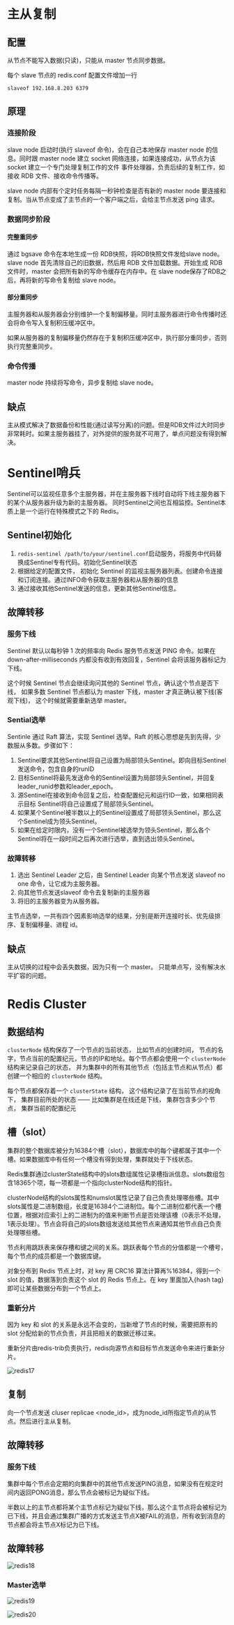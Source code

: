 # 主从复制

## 配置

从节点不能写入数据(只读)，只能从 master 节点同步数据。

每个 slave 节点的 redis.conf 配置文件增加一行

`slaveof 192.168.8.203 6379`

## 原理

### 连接阶段

slave node 启动时(执行 slaveof 命令)，会在自己本地保存 master node 的信息。同时跟 master node 建立 socket 网络连接，如果连接成功，从节点为该 socket 建立一个专门处理复制工作的文件 事件处理器，负责后续的复制工作，如接收 RDB 文件、接收命令传播等。

slave node 内部有个定时任务每隔一秒钟检查是否有新的 master node 要连接和复制。当从节点变成了主节点的一个客户端之后，会给主节点发送 ping 请求。

### 数据同步阶段

#### 完整重同步

通过 bgsave 命令在本地生成一份 RDB快照，将RDB快照文件发给slave node。 slave node 首先清除自己的旧数据，然后用 RDB 文件加载数据。开始生成 RDB 文件时，master 会把所有新的写命令缓存在内存中。在 slave node保存了RDB之后，再将新的写命令复制给 slave node。

#### 部分重同步

主服务器和从服务器会分别维护一个复制偏移量。同时主服务器进行命令传播时还会将命令写入复制积压缓冲区中。

如果从服务器的复制偏移量仍然存在于复制积压缓冲区中，执行部分重同步，否则执行完整重同步。

### 命令传播

master node 持续将写命令，异步复制给 slave node。

## 缺点

主从模式解决了数据备份和性能(通过读写分离)的问题。但是RDB文件过大时同步非常耗时。如果主服务器挂了，对外提供的服务就不可用了，单点问题没有得到解决。

# Sentinel哨兵

Sentinel可以监视任意多个主服务器，并在主服务器下线时自动将下线主服务器下的某个从服务器升级为新的主服务器。 同时Sentinel之间也互相监控。Sentinel本质上是一个运行在特殊模式之下的 Redis。

## Sentinel初始化

1. `redis-sentinel /path/to/your/sentinel.conf`启动服务，将服务中代码替换成Sentinel专有代码。初始化Sentinel状态
2. 根据给定的配置文件， 初始化 Sentinel 的监视主服务器列表。创建命令连接和订阅连接。通过INFO命令获取主服务器和从服务器的信息
3. 通过接收其他Sentinel发送的信息，更新其他Sentinel信息。

## 故障转移

### 服务下线

Sentinel 默认以每秒钟 1 次的频率向 Redis 服务节点发送 PING 命令。如果在 down-after-milliseconds 内都没有收到有效回复，Sentinel 会将该服务器标记为下线。

这个时候 Sentinel 节点会继续询问其他的 Sentinel 节点，确认这个节点是否下线， 如果多数 Sentinel 节点都认为 master 下线，master 才真正确认被下线(客观下线)， 这个时候就需要重新选举 master。

### Sential选举

Sentinle 通过 Raft 算法，实现 Sentinel 选举。Raft 的核心思想是先到先得，少数服从多数。步骤如下：

1. Sentinel要求其他Sentinel将自己设置为局部领头Sentinel。即向目标Sentinel发送命令，包含自身的runID
2. 目标Sentinel将最先发送命令的Sentinel设置为局部领头Sentinel，并回复leader_runid参数和leader_epoch。
3. 源Sentinel在接收到命令回复之后，检查配置纪元和运行ID一致，如果相同表示目标 Sentinel将自己设置成了局部领头Sentinel。
4. 如果某个Sentinel被半数以上的Sentinel设置成了局部领头Sentinel，那么这个Sentinel成为领头Sentinel。
5. 如果在给定时限内，没有一个Sentinel被选举为领头Sentinel，那么各个Sentinel将在一段时间之后再次进行选举，直到选出领头Sentinel。

### 故障转移

1. 选出 Sentinel Leader 之后，由 Sentinel Leader 向某个节点发送 slaveof no one 命令，让它成为主服务器。
2. 向其他节点发送slaveof 命令去复制新的主服务器
3. 将旧的主服务器变为从服务器。

主节点选举，一共有四个因素影响选举的结果，分别是断开连接时长、优先级排序、复制偏移量、进程 id。

## 缺点

主从切换的过程中会丢失数据，因为只有一个 master。 只能单点写，没有解决水平扩容的问题。

# Redis Cluster

## 数据结构

`clusterNode` 结构保存了一个节点的当前状态， 比如节点的创建时间， 节点的名字，节点当前的配置纪元，节点的IP和地址。每个节点都会使用一个 `clusterNode` 结构来记录自己的状态， 并为集群中的所有其他节点（包括主节点和从节点）都创建一个相应的 `clusterNode` 结构。

每个节点都保存着一个 `clusterState` 结构， 这个结构记录了在当前节点的视角下， 集群目前所处的状态 —— 比如集群是在线还是下线， 集群包含多少个节点， 集群当前的配置纪元

## 槽（slot）

集群的整个数据库被分为16384个槽（slot），数据库中的每个键都属于其中一个槽。如果数据库中有任何一个槽没有得到处理，集群就处于下线状态。

Redis集群通过clusterState结构中的slots数组属性记录槽指派信息。slots数组包含18365个项，每一项都是一个指向clusterNode结构的指针。

clusterNode结构的slots属性和numslot属性记录了自己负责处理哪些槽。其中slots属性是二进制数组，长度是16384个二进制位。每个二进制位都代表一个槽位置，根据对应索引上的二进制为的值来判断节点是否处理该槽（0表示不处理，1表示处理）。节点会将自己的slots数组发送给其他节点来通知其他节点自己负责处理哪些槽。

节点利用跳跃表来保存槽和键之间的关系。跳跃表每个节点的分值都是一个槽号，每个节点的成员都是一个数据库键。

对象分布到 Redis 节点上时，对 key 用 CRC16 算法计算再%16384，得到一个 slot 的值，数据落到负责这个 slot 的 Redis 节点上。在 key 里面加入{hash tag}即可让某些数据分布到一个节点上。

### 重新分片

因为 key 和 slot 的关系是永远不会变的，当新增了节点的时候，需要把原有的 slot 分配给新的节点负责，并且把相关的数据迁移过来。

重新分片由redis-trib负责执行，redis向源节点和目标节点发送命令来进行重新分片。

![redis17](redis17.png)

## 复制

向一个节点发送 cluser replicae <node_id>，成为node_id所指定节点的从节点。然后进行主从复制。

## 故障转移

### 服务下线

集群中每个节点会定期的向集群中的其他节点发送PING消息，如果没有在规定时间内返回PONG消息，那么节点会被标记为疑似下线。

半数以上的主节点都将某个主节点标记为疑似下线，那么这个主节点将会被标记为已下线，并且会通过集群广播的方式发送主节点X被FAIL的消息，所有收到消息的节点都会将主节点X标记为已下线。

## 故障转移

![redis18](redis18.png)

### Master选举

![redis19](redis19.png)

![redis20](redis20.png)